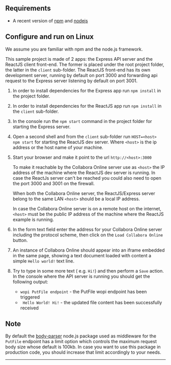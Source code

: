 
## Requirements

- A recent version of [npm][] and [nodejs][]

## Configure and run on Linux

We assume you are familiar with npm and the node.js framework.

This sample project is made of 2 apps: the Express API server and the ReactJS client front-end.
The former is placed under the root project folder, the latter in the `client` sub-folder. 
The ReactJS front-end has its own development server, running by default on port 3000 
and forwarding api request to the Express server listening by default on port 3001.

1. In order to install dependencies for the Express app run `npm install` in the project folder.
2. In order to install dependencies for the ReactJS app run `npm install` in the `client` sub-folder.
3. In the console run the `npm start` command in the project folder for starting the Express server.
4. Open a second shell and from the `client` sub-folder run `HOST=<host> npm start` for starting the ReactJS dev server.
   Where `<host>` is the ip address or the host name of your machine.
5. Start your browser and make it point to the url `http://<host>:3000`
   
   To make it reachable by the Collabora Online server use as `<host>` the IP address of the machine where the ReactJS 
   dev server is running. In case the ReactJs server can't be reached you could also need to open the port 3000 
   and 3001 on the firewall. 
   
   When both the Collabora Online server, the ReactJS/Express server belong to the same LAN `<host>` 
   should be a local IP address.
   
   In case the Collabora Online server is on a remote host on the internet, `<host>` must be the public IP address of 
   the machine where the ReactJS example is running.
6. In the form text field enter the address for your Collabora Online server including the protocol scheme, 
   then click on the `Load Collabora Online` button.
7. An instance of Collabora Online should appear into an iframe embedded in the same page, 
   showing a text document loaded with content a simple `Hello world!` text line.
8. Try to type in some more text ( e.g. `Hi!`) and then perform a `Save` action. 
   In the console where the API server is running you should get the following output:
   * `wopi PutFile endpoint`  - the PutFile wopi endpoint has been triggered
   * ` Hello World! Hi!` - the updated file content has been successfully received
    
## Note

By default the [body-parser][] node.js package used as middleware for the `PutFile` endpoint has a limit option which 
controls the maximum request body size whose default is 100kb. 
In case you want to use this package in production code, you should increase that limit accordingly to your needs.


---

[npm]: https://www.npmjs.com/get-npm
[nodejs]: https://nodejs.org/
[body-parser]: https://github.com/expressjs/body-parser
